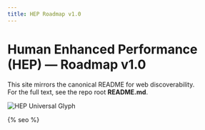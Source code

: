```yaml
---
title: HEP Roadmap v1.0
---
```


# Human Enhanced Performance (HEP) — Roadmap v1.0

This site mirrors the canonical README for web discoverability.  
For the full text, see the repo root **README.md**.

![HEP Universal Glyph](assets/hep-glyph.png "HEP Universal Glyph — © Peter Makara")

{% seo %}

<script type="application/ld+json">
{
  "@context":"https://schema.org",
  "@type":"CreativeWork",
  "name":"Human Enhanced Performance (HEP) — Roadmap v1.0",
  "description":"HEP purpose, what/why/how, universal glyph; SIS aligned as relational, adaptive layer.",
  "author":{"@type":"Person","name":"Peter Makara"},
  "keywords":"HEP, Human Enhanced Performance, mauri, life-force, SIS, Synthetic Intelligence Systems, Temenos Echo, Indigenous intelligence, systems thinking, AI ethics, long-termism",
  "license":"https://creativecommons.org/licenses/by-nc-nd/4.0/"
}
</script>

